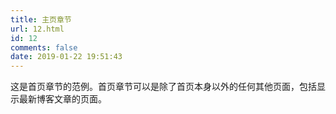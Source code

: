 ```yaml
---
title: 主页章节
url: 12.html
id: 12
comments: false
date: 2019-01-22 19:51:43
---
```


这是首页章节的范例。首页章节可以是除了首页本身以外的任何其他页面，包括显示最新博客文章的页面。